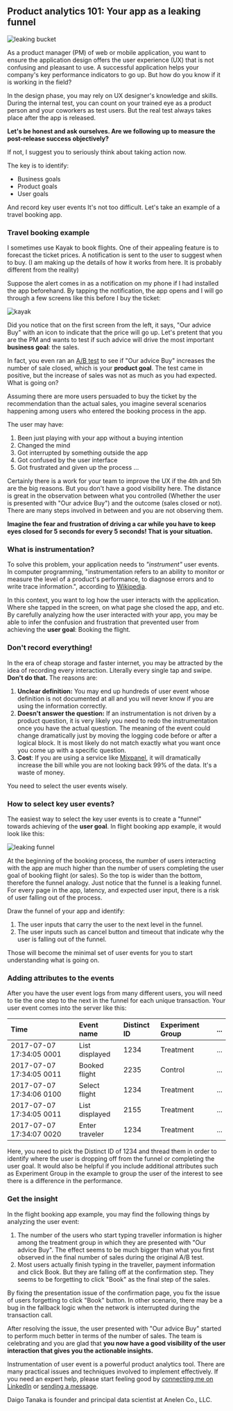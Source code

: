 ## Product analytics 101: Your app as a leaking funnel

![leaking bucket](https://github.com/daigotanaka/essays/raw/master/images/leaking-bucket.png)

As a product manager (PM) of web or mobile application, you want to ensure the
application design offers the user experience (UX) that is not confusing and
pleasant to use. A successful application helps your company's key performance
indicators to go up. But how do you know if it is working in the field?

In the design phase, you may rely on UX designer's knowledge and skills. During
the internal test, you can count on your trained eye as a product person and
your coworkers as test users. But the real test always takes place after the app
is released.

**Let's be honest and ask ourselves. Are we following up to measure the
post-release success objectively?**

If not, I suggest you to seriously think about taking action now.

The key is to identify:

- Business goals
- Product goals
- User goals

And record key user events It's not too difficult. Let's take an example of a
travel booking app.

### Travel booking example

I sometimes use Kayak to book flights. One of their appealing feature
is to forecast the ticket prices. A notification is sent to the user to suggest
when to buy. (I am making up the details of how it works from here. It is
probably different from the reality)

Suppose the alert comes in as a notification on my phone if I had installed
the app beforehand. By tapping the notification, the app opens and I will
go through a few screens like this before I buy the ticket:

![kayak](https://github.com/daigotanaka/essays/raw/master/images/kayak.png)

Did you notice that on the first screen from the left, it says, "Our advice
Buy" with an icon to indicate that the price will go up. Let's pretent that you
are the PM and wants to test if such advice will drive the most important
**business goal**: the sales.

In fact, you even ran an
[A/B test](https://www.linkedin.com/pulse/tale-two-universes-experiments-business-daigo-tanaka-ph-d-)
to see if "Our advice Buy" increases the number of sale closed, which is your
**product goal**. The test came in positive, but the increase of sales was not
as much as you had expected. What is going on?

Assuming there are more users persuaded to buy the ticket by the recommendation
than the actual sales, you imagine several scenarios happening among users who
entered the booking process in the app.

The user may have:

1. Been just playing with your app without a buying intention
2. Changed the mind
3. Got interrupted by something outside the app
4. Got confused by the user interface
5. Got frustrated and given up the process
...

Certainly there is a work for your team to improve the UX if the 4th and 5th
are the big reasons. But you don't have a good visibility here. The distance is
great in the observation between what you controlled (Whether the user is
presented with "Our advice Buy") and the outcome (sales closed or not). There
are many steps involved in between and you are not observing them.

**Imagine the fear and frustration of driving a car while you have to keep eyes
closed for 5 seconds for every 5 seconds! That is your situation.**

### What is instrumentation?

To solve this problem, your application needs to *"instrument"* user events.
In computer programming, "instrumentation refers to an ability to monitor or
measure the level of a product's performance, to diagnose errors and to write
trace information.", according to [Wikipedia](http://bit.ly/2u1KFXk).

In this context, you want to log how the user interacts with the application.
Where she tapped in the screen, on what page she closed the app, and etc. By
carefully analyzing how the user interacted with your app, you may be able to
infer the confusion and frustration that prevented user from achieving the
**user goal**: Booking the flight.

### Don't record everything!

In the era of cheap storage and faster internet, you may be attracted by the
idea of recording every interaction. Literally every single tap and swipe.
**Don't do that.** The reasons are:

1. **Unclear definition:** You may end up hundreds of user event whose
   definition is not documented at all and you will never know if you are using
   the information correctly.
2. **Doesn't answer the question:** If an instrumentation is not driven by a
   product question, it is very likely you need to redo the instrumentation
   once you have the actual question. The meaning of the event could change
   dramatically just by moving the logging code before or after a logical block.
   It is most likely do not match exactly what you want once you come up with
   a specific question.
3. **Cost**: If you are using a service like [Mixpanel](https://mixpanel.com),
   it will dramatically increase the bill while you are not looking back 99% of
   the data. It's a waste of money.

You need to select the user events wisely.

### How to select key user events?

The easiest way to select the key user events is to create a "funnel" towards
achieving of the **user goal**. In flight booking app example, it would look
like this:

![leaking funnel](https://github.com/daigotanaka/essays/raw/master/images/user-goal-funnel.png)

At the beginning of the booking process, the number of users interacting with
the app are much higher than the number of users completing the user goal of
booking flight (or sales). So the top is wider than the bottom, therefore the
funnel analogy. Just notice that the funnel is a leaking funnel. For every
page in the app, latency, and expected user input, there is a risk of user
falling out of the process.

Draw the funnel of your app and identify:

1. The user inputs that carry the user to the next level in the funnel.
2. The user inputs such as cancel button and timeout that indicate why
   the user is falling out of the funnel.

Those will become the minimal set of user events for you to start understanding
what is going on.

### Adding attributes to the events

After you have the user event logs from many different users, you will need to
tie the one step to the next in the funnel for each unique transaction. Your
user event comes into the server like this:

|**Time**|**Event name**|**Distinct ID**|**Experiment Group**|**...**|
|:----|:----|:----|:----|:----|
| 2017-07-07 17:34:05 0001 | List displayed | 1234 | Treatment | ... |
| 2017-07-07 17:34:05 0011 | Booked flight | 2235 | Control | ... |
| 2017-07-07 17:34:06 0100 | Select flight | 1234 | Treatment | ... |
| 2017-07-07 17:34:05 0011 | List displayed | 2155 | Treatment | ... |
| 2017-07-07 17:34:07 0020 | Enter traveler | 1234 | Treatment | ... |

Here, you need to pick the Distinct ID of 1234 and thread them in order to
identify where the user is dropping off from the funnel or completing the
user goal. It would also be helpful if you include additional attributes
such as Experiment Group in the example to group the user of the interest
to see there is a difference in the performance.

### Get the insight

In the flight booking app example, you may find the following things by
analyzing the user event:

1. The number of the users who start typing traveller information is higher
   among the treatment group in which they are presented with "Our advice Buy".
   The effect seems to be much bigger than what you first observed in the
   final number of sales during the original A/B test.
2. Most users actually finish typing in the traveller, payment information
   and click Book. But they are falling off at the confirmation step. They seems
   to be forgetting to click "Book" as the final step of the sales.

By fixing the presentation issue of the confirmation page, you fix the issue
of users forgetting to click "Book" button. In other scenario, there may be
a bug in the fallback logic when the network is interrupted during the
transaction call.

After resolving the issue, the user presented with "Our advice Buy" started
to perform much better in terms of the number of sales. The team is celebrating
and you are glad that **you now have a good visibility of the user interaction
that gives you the actionable insights.**

Instrumentation of user event is a powerful product analytics tool. There are
many practical issues and techniques involved to implement effectively. If you
need an expert help, please start feeling good by
[connecting me on LinkedIn](https://linkedin.com/in/daigotanaka) or
[sending a message](mailto:daigo@anelen.co).

Daigo Tanaka is founder and principal data scientist at Anelen Co., LLC.
